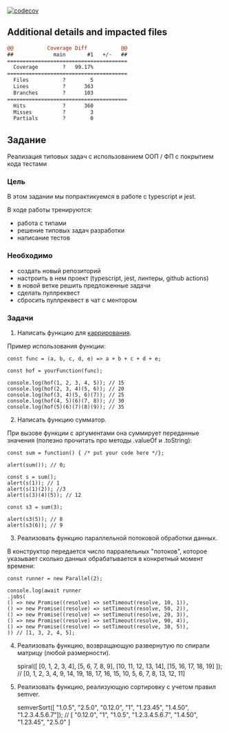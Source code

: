 [![codecov](https://codecov.io/gh/KarkenVisualGit/otus-turarov-FP-2023/graph/badge.svg?token=cHY4jUyQRW)](https://app.codecov.io/gh/KarkenVisualGit/otus-turarov-FP-2023/tree/otus-FP-2023/src)

## Additional details and impacted files

```diff
@@           Coverage Diff           @@
##             main       #1   +/-   ##
=======================================
  Coverage        ?   99.17%
=======================================
  Files           ?        5
  Lines           ?      363
  Branches        ?      103
=======================================
  Hits            ?      360
  Misses          ?        3
  Partials        ?        0
```

## Задание

Реализация типовых задач с использованием OOП / ФП с покрытием кода тестами

### Цель

В этом задании мы попрактикуемся в работе с typescript и jest.

В ходе работы тренируются:

- работа с типами
- решение типовых задач разработки
- написание тестов

### Необходимо

- создать новый репозиторий
- настроить в нем проект (typescript, jest, линтеры, github actions)
- в новой ветке решить предложенные задачи
- сделать пуллреквест
- сбросить пуллреквест в чат с ментором

### Задачи

1. Написать функцию для [каррирования](https://ru.wikipedia.org/wiki/%D0%9A%D0%B0%D1%80%D1%80%D0%B8%D1%80%D0%BE%D0%B2%D0%B0%D0%BD%D0%B8%D0%B5).

Пример использования функции:

    const func = (a, b, c, d, e) => a + b + c + d + e;

    const hof = yourFunction(func);

    console.log(hof(1, 2, 3, 4, 5)); // 15
    console.log(hof(2, 3, 4)(5, 6)); // 20
    console.log(hof(3, 4)(5, 6)(7)); // 25
    console.log(hof(4, 5)(6)(7, 8)); // 30
    console.log(hof(5)(6)(7)(8)(9)); // 35

2. Написать функцию сумматор.

При вызове функции с аргументами она суммирует переданные значения (полезно прочитать про методы .valueOf и .toString):

    const sum = function() { /* put your code here */};

    alert(sum()); // 0;

    const s = sum();
    alert(s(1)); // 1
    alert(s(1)(2)); //3
    alert(s(3)(4)(5)); // 12

    const s3 = sum(3);

    alert(s3(5)); // 8
    alert(s3(6)); // 9

3. Реализовать функцию параллельной потоковой обработки данных.

В конструктор передается число парралельных "потоков", которое указывает сколько данных обрабатывается в конкретный момент времени:

    const runner = new Parallel(2);

    console.log(await runner
    .jobs(
    () => new Promise((resolve) => setTimeout(resolve, 10, 1)),
    () => new Promise((resolve) => setTimeout(resolve, 50, 2)),
    () => new Promise((resolve) => setTimeout(resolve, 20, 3)),
    () => new Promise((resolve) => setTimeout(resolve, 90, 4)),
    () => new Promise((resolve) => setTimeout(resolve, 30, 5)),
    )) // [1, 3, 2, 4, 5];

4. Реализовать функцию, возвращающую развернутую по спирали матрицу (любой размерности).

   spiral([ [0, 1, 2, 3, 4], [5, 6, 7, 8, 9], [10, 11, 12, 13, 14], [15, 16, 17, 18, 19] ]); // [0, 1, 2, 3, 4, 9, 14, 19, 18, 17, 16, 15, 10, 5, 6, 7, 8, 13, 12, 11]

5. Реализовать функцию, реализующую сортировку с учетом правил semver.

   semverSort([ "1.0.5", "2.5.0", "0.12.0", "1", "1.23.45", "1.4.50", "1.2.3.4.5.6.7"]); // [ "0.12.0", "1", "1.0.5", "1.2.3.4.5.6.7", "1.4.50", "1.23.45", "2.5.0" ]
